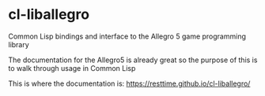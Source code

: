# cl-liballegro
Common Lisp bindings and interface to the Allegro 5 game programming library

The documentation for the Allegro5 is already great so the purpose of this is to walk through usage in Common Lisp

This is where the documentation is:
https://resttime.github.io/cl-liballegro/
